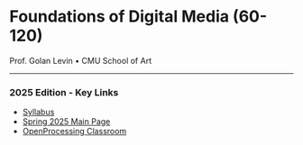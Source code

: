# Foundations of Digital Media (60-120)

Prof. Golan Levin • CMU School of Art

---

### 2025 Edition - Key Links

* [Syllabus](2025/syllabus/readme.md)
* [Spring 2025 Main Page](2025/readme.md)
* [OpenProcessing Classroom](https://openprocessing.org/class/95759#/)
